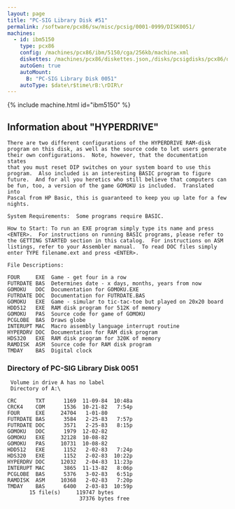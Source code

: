 ```yaml
---
layout: page
title: "PC-SIG Library Disk #51"
permalink: /software/pcx86/sw/misc/pcsig/0001-0999/DISK0051/
machines:
  - id: ibm5150
    type: pcx86
    config: /machines/pcx86/ibm/5150/cga/256kb/machine.xml
    diskettes: /machines/pcx86/diskettes.json,/disks/pcsigdisks/pcx86/diskettes.json
    autoGen: true
    autoMount:
      B: "PC-SIG Library Disk 0051"
    autoType: $date\r$time\rB:\rDIR\r
---
```


{% include machine.html id="ibm5150" %}

## Information about "HYPERDRIVE"

    There are two different configurations of the HYPERDRIVE RAM-disk
    program on this disk, as well as the source code to let users generate
    their own configurations.  Note, however, that the documentation states
    that you must reset DIP switches on your system board to use this
    program.  Also included is an interesting BASIC program to figure
    future.  And for all you heretics who still believe that computers can
    be fun, too, a version of the game GOMOKU is included.  Translated into
    Pascal from HP Basic, this is guaranteed to keep you up late for a few
    nights.
    
    System Requirements:  Some programs require BASIC.
    
    How to Start: To run an EXE program simply type its name and press
    <ENTER>.  For instructions on running BASIC programs, please refer to
    the GETTING STARTED section in this catalog.  For instructions on ASM
    listings, refer to your Assembler manual.  To read DOC files simply
    enter TYPE filename.ext and press <ENTER>.
    
    File Descriptions:
    
    FOUR     EXE  Game - get four in a row
    FUTRDATE BAS  Determines date - x days, months, years from now
    GOMOKU   DOC  Documentation for GOMOKU.EXE
    FUTRDATE DOC  Documentation for FUTRDATE.BAS
    GOMOKU   EXE  Game - simular to tic-tac-toe but played on 20x20 board
    HDD512   EXE  RAM disk program for 512K of memory
    GOMOKU   PAS  Source code for game of GOMOKU
    PCGLOBE  BAS  Draws globe
    INTERUPT MAC  Macro assembly language interrupt routine
    HYPERDRV DOC  Documentation for RAM disk program
    HDS320   EXE  RAM disk program for 320K of memory
    RAMDISK  ASM  Source code for RAM disk program
    TMDAY    BAS  Digital clock

### Directory of PC-SIG Library Disk 0051

     Volume in drive A has no label
     Directory of A:\

    CRC      TXT      1169  11-09-84  10:48a
    CRCK4    COM      1536  10-21-82   7:54p
    FOUR     EXE     24704   1-01-80
    FUTRDATE BAS      3584   2-25-83   7:57p
    FUTRDATE DOC      3571   2-25-83   8:15p
    GOMOKU   DOC      1979  12-02-82
    GOMOKU   EXE     32128  10-08-82
    GOMOKU   PAS     10731  10-08-82
    HDD512   EXE      1152   2-02-83   7:24p
    HDS320   EXE      1152   2-02-83  10:22p
    HYPERDRV DOC     12032   2-04-83  11:23p
    INTERUPT MAC      3865  11-13-82   8:06p
    PCGLOBE  BAS      5376   3-02-83   6:51p
    RAMDISK  ASM     10368   2-02-83   7:20p
    TMDAY    BAS      6400   2-03-83  10:59p
           15 file(s)     119747 bytes
                           37376 bytes free
